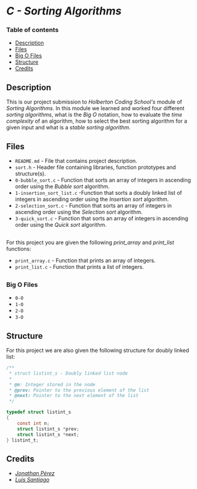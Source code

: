 # *C - Sorting Algorithms*

### Table of contents

- [Description](#description)
- [Files](#files)
- [Big O Files](#big-o-files)
- [Structure](#structure)
- [Credits](#credits)

## Description

This is our project submission to *Holberton Coding School's* module of *Sorting Algorithms*. In this module we learned and worked four different *sorting algorithms*, what is the *Big O* notation, how to evaluate the *time complexity* of an algorithm, how to select the best sorting algorithm for a given input and what is a *stable sorting algorithm*.

## Files

- `README.md` - File that contains project description.
- `sort.h` - Header file containing libraries, function prototypes and structure(s).
- `0-bubble_sort.c` - Function that sorts an array of integers in ascending order using the *Bubble sort* algorithm.
- `1-insertion_sort_list.c` -Function that sorts a doubly linked list of integers in ascending order using the *Insertion sort* algorithm.
- `2-selection_sort.c` - Function that sorts an array of integers in ascending order using the *Selection sort* algorithm.
- `3-quick_sort.c` - Function that sorts an array of integers in ascending order using the *Quick sort* algorithm.

##

For this project you are given the following *print_array* and *print_list* functions:

- `print_array.c` - Function that prints an array of integers.
- `print_list.c` - Function that prints a list of integers.

##

### Big O Files

- `0-O`
- `1-O`
- `2-O`
- `3-O`

## Structure

For this project we are also given the following structure for doubly linked list:

```c
/**
 * struct listint_s - Doubly linked list node
 *
 * @n: Integer stored in the node
 * @prev: Pointer to the previous element of the list
 * @next: Pointer to the next element of the list
 */

typedef struct listint_s
{
    const int n;
    struct listint_s *prev;
    struct listint_s *next;
} listint_t;
```

## Credits

- *[Jonathan Pérez](https://github.com/prodjohnper)*
- *[Luis Santiago](https://github.com/Lusanco)*
